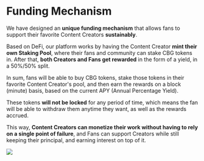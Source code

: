 # Funding Mechanism

We have designed an **unique funding mechanism** that allows fans to support their favorite Content Creators **sustainably**.

Based on DeFi, our platform works by having the Content Creator **mint their own Staking Pool**, where their fans and community can stake CBG tokens in. After that, **both Creators and Fans get rewarded** in the form of a yield, in a 50%/50% split.

In sum, fans will be able to buy CBG tokens, stake those tokens in their favorite Content Creator's pool, and then earn the rewards on a block (minute) basis, based on the current APY (Annual Percentage Yield).

These tokens **will not be locked** for any period of time, which means the fan will be able to withdraw them anytime they want, as well as the rewards accrued.

This way, **Content Creators can monetize their work without having to rely on a single point of failure**, and Fans can support Creators while still keeping their principal, and earning interest on top of it.

![](../../.gitbook/assets/Ilustracao-Cobogo\_1.jpg)

